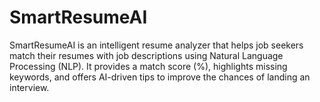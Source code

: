 # SmartResumeAI
SmartResumeAI is an intelligent resume analyzer that helps job seekers match their resumes with job descriptions using Natural Language Processing (NLP). It provides a match score (%), highlights missing keywords, and offers AI-driven tips to improve the chances of landing an interview.
